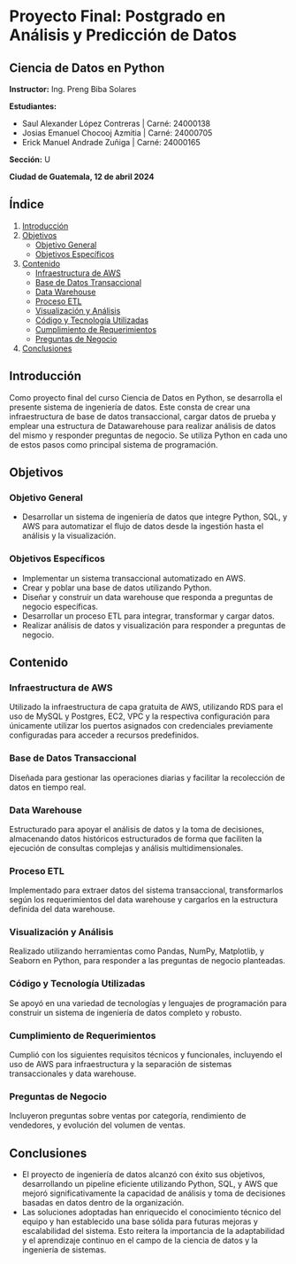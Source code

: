 # Proyecto Final: Postgrado en Análisis y Predicción de Datos

## Ciencia de Datos en Python

**Instructor:** Ing. Preng Biba Solares

**Estudiantes:**
- Saul Alexander López Contreras | Carné: 24000138
- Josias Emanuel Chocooj Azmitia | Carné: 24000705
- Erick Manuel Andrade Zuñiga | Carné: 24000165

**Sección:** U

**Ciudad de Guatemala, 12 de abril 2024**

## Índice

1. [Introducción](#introducción)
2. [Objetivos](#objetivos)
   - [Objetivo General](#objetivo-general)
   - [Objetivos Específicos](#objetivos-específicos)
3. [Contenido](#contenido)
   - [Infraestructura de AWS](#infraestructura-de-aws)
   - [Base de Datos Transaccional](#base-de-datos-transaccional)
   - [Data Warehouse](#data-warehouse)
   - [Proceso ETL](#proceso-etl)
   - [Visualización y Análisis](#visualización-y-análisis)
   - [Código y Tecnología Utilizadas](#código-y-tecnología-utilizadas)
   - [Cumplimiento de Requerimientos](#cumplimiento-de-requerimientos)
   - [Preguntas de Negocio](#preguntas-de-negocio)
4. [Conclusiones](#conclusiones)

## Introducción

Como proyecto final del curso Ciencia de Datos en Python, se desarrolla el presente sistema de ingeniería de datos. Este consta de crear una infraestructura de base de datos transaccional, cargar datos de prueba y emplear una estructura de Datawarehouse para realizar análisis de datos del mismo y responder preguntas de negocio. Se utiliza Python en cada uno de estos pasos como principal sistema de programación.

## Objetivos

### Objetivo General

- Desarrollar un sistema de ingeniería de datos que integre Python, SQL, y AWS para automatizar el flujo de datos desde la ingestión hasta el análisis y la visualización.

### Objetivos Específicos

- Implementar un sistema transaccional automatizado en AWS.
- Crear y poblar una base de datos utilizando Python.
- Diseñar y construir un data warehouse que responda a preguntas de negocio específicas.
- Desarrollar un proceso ETL para integrar, transformar y cargar datos.
- Realizar análisis de datos y visualización para responder a preguntas de negocio.

## Contenido

### Infraestructura de AWS

Utilizado la infraestructura de capa gratuita de AWS, utilizando RDS para el uso de MySQL y Postgres, EC2, VPC y la respectiva configuración para únicamente utilizar los puertos asignados con credenciales previamente configuradas para acceder a recursos predefinidos.

### Base de Datos Transaccional

Diseñada para gestionar las operaciones diarias y facilitar la recolección de datos en tiempo real.

### Data Warehouse

Estructurado para apoyar el análisis de datos y la toma de decisiones, almacenando datos históricos estructurados de forma que faciliten la ejecución de consultas complejas y análisis multidimensionales.

### Proceso ETL

Implementado para extraer datos del sistema transaccional, transformarlos según los requerimientos del data warehouse y cargarlos en la estructura definida del data warehouse.

### Visualización y Análisis

Realizado utilizando herramientas como Pandas, NumPy, Matplotlib, y Seaborn en Python, para responder a las preguntas de negocio planteadas.

### Código y Tecnología Utilizadas

Se apoyó en una variedad de tecnologías y lenguajes de programación para construir un sistema de ingeniería de datos completo y robusto.

### Cumplimiento de Requerimientos

Cumplió con los siguientes requisitos técnicos y funcionales, incluyendo el uso de AWS para infraestructura y la separación de sistemas transaccionales y data warehouse.

### Preguntas de Negocio

Incluyeron preguntas sobre ventas por categoría, rendimiento de vendedores, y evolución del volumen de ventas.

## Conclusiones

* El proyecto de ingeniería de datos alcanzó con éxito sus objetivos, desarrollando un pipeline eficiente utilizando Python, SQL, y AWS que mejoró significativamente la capacidad de análisis y toma de decisiones basadas en datos dentro de la organización. 
* Las soluciones adoptadas han enriquecido el conocimiento técnico del equipo y han establecido una base sólida para futuras mejoras y escalabilidad del sistema. Esto reitera la importancia de la adaptabilidad y el aprendizaje continuo en el campo de la ciencia de datos y la ingeniería de sistemas.